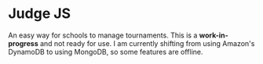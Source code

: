 # Judge JS

An easy way for schools to manage tournaments. This is a **work-in-progress** and not ready for use. I am currently shifting from using Amazon's DynamoDB to using MongoDB, so some features are offline.
